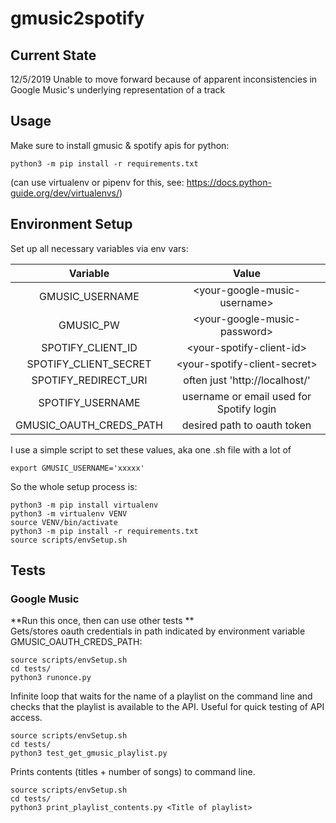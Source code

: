 # gmusic2spotify

## Current State
12/5/2019
Unable to move forward because of apparent inconsistencies in Google Music's
underlying representation of a track

## Usage
Make sure to install gmusic & spotify apis for python:
```
python3 -m pip install -r requirements.txt
```
(can use virtualenv or pipenv for this, see:
 https://docs.python-guide.org/dev/virtualenvs/)


## Environment Setup
Set up all necessary variables via env vars:

|        Variable          |                   Value                  |
|:------------------------:|:----------------------------------------:|
| GMUSIC_USERNAME          | \<your-google-music-username\>           |
| GMUSIC_PW                | \<your-google-music-password\>           |
| SPOTIFY_CLIENT_ID        | \<your-spotify-client-id\>               |
| SPOTIFY_CLIENT_SECRET    | \<your-spotify-client-secret\>           |
| SPOTIFY_REDIRECT_URI     | often just 'http://localhost/'           |
| SPOTIFY_USERNAME         | username or email used for Spotify login |
| GMUSIC_OAUTH_CREDS_PATH  | desired path to oauth token              |

I use a simple script to set these values, aka one .sh file with a lot of
 ```
 export GMUSIC_USERNAME='xxxxx'
```
So the whole setup process is:
```
python3 -m pip install virtualenv
python3 -m virtualenv VENV
source VENV/bin/activate
python3 -m pip install -r requirements.txt
source scripts/envSetup.sh
```

## Tests
### Google Music
**Run this once, then can use other tests **<br/>
Gets/stores oauth credentials in path indicated by environment variable 
GMUSIC_OAUTH_CREDS_PATH:
```
source scripts/envSetup.sh
cd tests/
python3 runonce.py
```

Infinite loop that waits for the name of a playlist on the command line and
checks that the playlist is available to the API. Useful for quick testing of
API access.
```
source scripts/envSetup.sh
cd tests/
python3 test_get_gmusic_playlist.py
```

Prints contents (titles + number of songs) to command line.
```
source scripts/envSetup.sh
cd tests/
python3 print_playlist_contents.py <Title of playlist>
```
